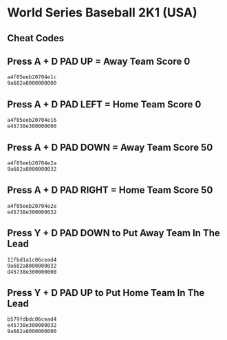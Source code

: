 # World Series Baseball 2K1 (USA)

## Cheat Codes

## Press A + D PAD UP = Away Team Score 0

```
a4f05eeb20704e1c
9a682a8000000000

```

## Press A + D PAD LEFT = Home Team Score 0

```
a4f05eeb20704e16
e45738e300000000

```

## Press A + D PAD DOWN = Away Team Score 50

```
a4f05eeb20704e2a
9a682a8000000032

```

## Press A + D PAD RIGHT = Home Team Score 50

```
a4f05eeb20704e2e
e45738e300000032

```

## Press Y + D PAD DOWN to Put Away Team In The Lead

```
11fbd1a1c06cead4
9a682a8000000032
d45738e300000000

```

## Press Y + D PAD UP to Put Home Team In The Lead

```
b579fdbdc06cead4
e45738e300000032
9a682a8000000000

```

